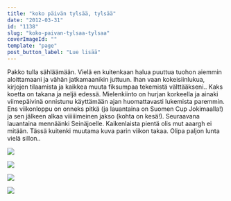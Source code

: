 ```yaml
---
title: "koko päivän tylsää, tylsää"
date: "2012-03-31"
id: "1138"
slug: "koko-paivan-tylsaa-tylsaa"
coverImageId: ""
template: "page"
post_button_label: "Lue lisää"
---
```


Pakko tulla sähläämään. Vielä en kuitenkaan halua puuttua tuohon aiemmin aloittamaani ja vähän jatkamaanikin juttuun. Ihan vaan kokeisiinlukua, kirjojen tilaamista ja kaikkea muuta fiksumpaa tekemistä välttääkseni.. Kaks koetta on takana ja neljä edessä. Mielenkiinto on hurjan korkeella ja ainaki viimepäivinä onnistunu käyttämään ajan huomattavasti lukemista paremmin. Ens viikonloppu on onneks pitkä (ja lauantaina on Suomen Cup Jokimaalla!) ja sen jälkeen alkaa viiiiiimeinen jakso (kohta on kesä!). Seuraavana lauantaina mennäänki Seinäjoelle. Kaikenlaista pientä olis mut aaargh ei mitään. Tässä kuitenki muutama kuva parin viikon takaa. Olipa paljon lunta vielä sillon..

  

[![](images/IMG_4783.png)](http://4.bp.blogspot.com/-FxvDCrGzKg4/T3CFdTKgQHI/AAAAAAAAAgg/Co5RoA5-P5A/s1600/IMG_4783.png)

  

[![](images/IMG_4765.png)](http://1.bp.blogspot.com/-a7o8673svw0/T3CFPPv39wI/AAAAAAAAAgA/dwM1fXlT8MM/s1600/IMG_4765.png)

  

[![](images/IMG_4795.png)](http://3.bp.blogspot.com/-DZnHxEWDDno/T3CFgqXw_bI/AAAAAAAAAgo/Q9SDyW3NNMU/s1600/IMG_4795.png)

  

[![](images/IMG_4775.png)](http://3.bp.blogspot.com/-Fu1pKX5MONQ/T3CFVpg8mUI/AAAAAAAAAgQ/Je3cSrVjwgA/s1600/IMG_4775.png)
